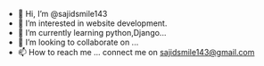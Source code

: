- 👋 Hi, I’m @sajidsmile143
- 👀 I’m interested in website development.
- 🌱 I’m currently learning python,Django...
- 💞️ I’m looking to collaborate on ...
- 📫 How to reach me ...
connect me on sajidsmile143@gmail.com
<!---
sajidsmile143/sajidsmile143 is a ✨ special ✨ repository because its `README.md` (this file) appears on your GitHub profile.
You can click the Preview link to take a look at your changes.
--->

